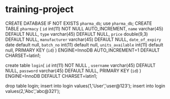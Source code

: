 # training-project
CREATE DATABASE  IF NOT EXISTS `pharma_db`;
use `pharma_db`;
CREATE TABLE `pharmacy` (
  `id` int(11) NOT NULL AUTO_INCREMENT,
  `name` varchar(45) DEFAULT NULL,
  `type` varchar(45) DEFAULT NULL,
  `price` double(9,3) DEFAULT NULL,
  `manufacturer` varchar(45) DEFAULT NULL,
  `date_of_expiry` date default null,
  `batch_no` int(11) default null,
  `units_available` int(11) default null,
  PRIMARY KEY (`id`)
) ENGINE=InnoDB AUTO_INCREMENT=1 DEFAULT CHARSET=latin1;

create table `login`(
 `id` int(11) NOT NULL ,
  `username` varchar(45) DEFAULT NULL,
  `password` varchar(45) DEFAULT NULL,
  PRIMARY KEY (`id`)
) ENGINE=InnoDB  DEFAULT CHARSET=latin1;

drop table login;
insert into login values(1,'User','user@123');
insert into login values(2,'Abc','abc@321');
